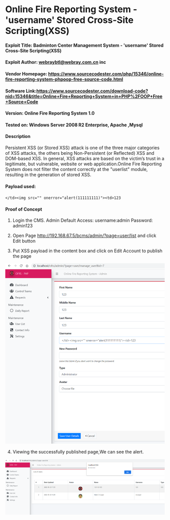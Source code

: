 # Online Fire Reporting System  - 'username' Stored Cross-Site Scripting(XSS)


#### Exploit Title: Badminton Center Management System - 'username' Stored Cross-Site Scripting(XSS)
#### Exploit Author: webraybtl@webray.com.cn inc
#### Vendor Homepage: https://www.sourcecodester.com/php/15346/online-fire-reporting-system-phpoop-free-source-code.html
#### Software Link:https://www.sourcecodester.com/download-code?nid=15346&title=Online+Fire+Reporting+System+in+PHP%2FOOP+Free+Source+Code
#### Version: Online Fire Reporting System 1.0
#### Tested on: Windows Server 2008 R2 Enterprise, Apache ,Mysql

#### Description
Persistent XSS (or Stored XSS) attack is one of the three major categories of XSS attacks, the others being Non-Persistent (or Reflected) XSS and DOM-based XSS. In general, XSS attacks are based on the victim’s trust in a legitimate, but vulnerable, website or web application.Online Fire Reporting System does not filter the content correctly at the "userlist" module, resulting in the generation of stored XSS.

#### Payload used:
`</td><img src="" onerror="alert(111111111)"><td>123`

#### Proof of Concept

1. Login the CMS. 
Admin Default Access:
username:admin
Password: admin123

1. Open Page http://192.168.67.5/bcms/admin/?page=user/list and click Edit button

2. Put XSS payload   in the content box and click on Edit Account to publish the page

![image-20220523172447001](/img/image-20220523172447001.png)


4. Viewing the successfully published page,We can see the alert.

![image-20220523172355005](/img/image-20220523172355005.png)
